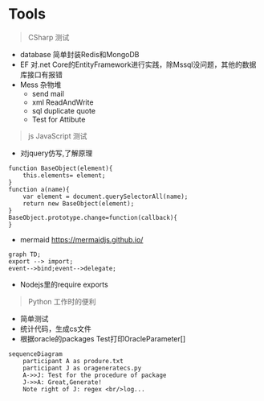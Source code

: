 # Tools
> CSharp 测试
 - database 简单封装Redis和MongoDB
 - EF 对.net Core的EntityFramework进行实践，除Mssql没问题，其他的数据库接口有报错
 - Mess 杂物堆
   - send mail
   - xml ReadAndWrite
   - sql duplicate quote
   - Test for Attibute
> js JavaScript 测试
 + 对jquery仿写,了解原理
```
function BaseObject(element){
    this.elements= element;
}
function a(name){
    var element = document.querySelectorAll(name);
    return new BaseObject(element);
}
BaseObject.prototype.change=function(callback){
}
```
 + mermaid https://mermaidjs.github.io/
```mermaid
graph TD;
export --> import;
event-->bind;event-->delegate;
```
 + Nodejs里的require exports 
> Python 工作时的便利
 * 简单测试
 * 统计代码，生成cs文件
 * 根据oracle的packages Test打印OracleParameter[]
```mermaid
sequenceDiagram
    participant A as produre.txt
    participant J as orageneratecs.py
    A->>J: Test for the procedure of package
    J->>A: Great,Generate!
    Note right of J: regex <br/>log...
```
